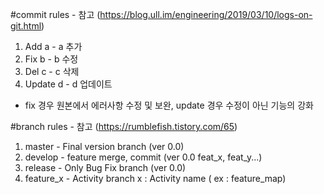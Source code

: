 #commit rules - 참고 (https://blog.ull.im/engineering/2019/03/10/logs-on-git.html)
  1. Add a - a 추가
  2. Fix b - b 수정
  3. Del c - c 삭제
  4. Update d - d 업데이트
   * fix 경우 원본에서 에러사항 수정 및 보완, update 경우 수정이 아닌 기능의 강화

#branch rules - 참고 (https://rumblefish.tistory.com/65)
  1. master - Final version branch (ver 0.0)
  2. develop - feature merge, commit (ver 0.0 feat_x, feat_y...)
  3. release - Only Bug Fix branch (ver 0.0)
  4. feature_x - Activity branch 
      x : Activity name ( ex : feature_map)
    
